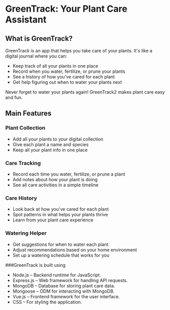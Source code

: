 
# GreenTrack: Your Plant Care Assistant

## What is GreenTrack?

GreenTrack is an app that helps you take care of your plants. It's like a digital journal where you can:

* Keep track of all your plants in one place
* Record when you water, fertilize, or prune your plants
* See a history of how you've cared for each plant
* Get help figuring out when to water your plants next

Never forget to water your plants again! GreenTrack2 makes plant care easy and fun.

## Main Features

### Plant Collection
* Add all your plants to your digital collection
* Give each plant a name and species
* Keep all your plant info in one place

### Care Tracking
* Record each time you water, fertilize, or prune a plant
* Add notes about how your plant is doing
* See all care activities in a simple timeline

### Care History
* Look back at how you've cared for each plant
* Spot patterns in what helps your plants thrive
* Learn from your plant care experience

### Watering Helper
* Get suggestions for when to water each plant
* Adjust recommendations based on your home environment
* Set up a watering schedule that works for you

###GreenTrack is built using
* Node.js – Backend runtime for JavaScript.
* Express.js – Web framework for handling API requests.
* MongoDB – Database for storing plant care data.
* Mongoose – ODM for interacting with MongoDB.
* Vue.js – Frontend framework for the user interface.
* CSS – For styling the application.


